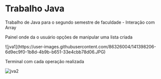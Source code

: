 # Trabalho Java
 Trabalho de Java para o segundo semestre de faculdade - Interação com Array
 
 <p> Painel onde da o usuário opções de manipular uma lista criada</p>
![jva1](https://user-images.githubusercontent.com/86326004/141398206-6d9ec9f0-1b8d-4b9b-b651-33e4cbb78d06.JPG)

<br>
<p> Terminal com cada operação realizada</p>

![jva2](https://user-images.githubusercontent.com/86326004/141398220-10f1d8ac-dba3-4215-96ac-5f72f627d987.JPG)
